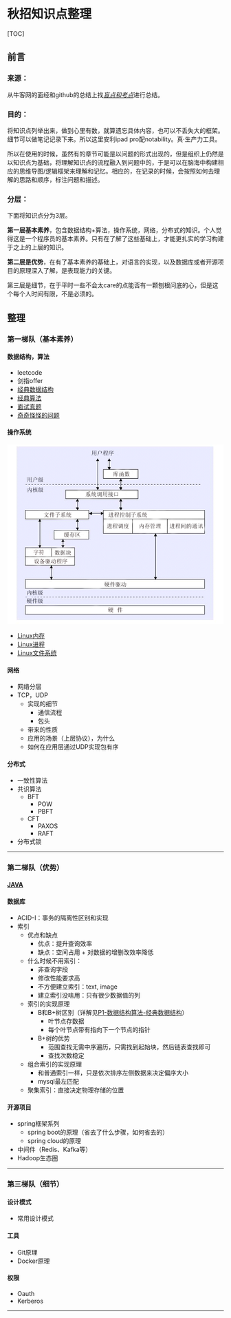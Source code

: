 # 秋招知识点整理
[TOC]
## 前言

### 来源：

从牛客网的面经和github的总结上找<u>*盲点和考点*</u>进行总结。

### 目的：

将知识点列举出来，做到心里有数，就算遗忘具体内容，也可以不丢失大的框架。细节可以做笔记记录下来。所以这里安利ipad pro配notability。真·生产力工具。

所以在使用的时候，虽然有的章节可能是以问题的形式出现的，但是组织上仍然是以知识点为基础，将理解知识点的流程融入到问题中的，于是可以在脑海中构建相应的思维导图/逻辑框架来理解和记忆。相应的，在记录的时候，会按照如何去理解的思路和顺序，标注问题和描述。

### 分层：

下面将知识点分为3层。

**第一层基本素养**，包含数据结构+算法，操作系统，网络，分布式的知识。个人觉得这是一个程序员的基本素养。只有在了解了这些基础上，才能更扎实的学习构建于之上的上层的知识。

**第二层是优势**，在有了基本素养的基础上，对语言的实现，以及数据库或者开源项目的原理深入了解，是表现能力的关键。

第三层是细节，在于平时一些不会太care的点能否有一颗刨根问底的心，但是这个每个人时间有限，不是必须的。



## 整理

### 第一梯队（基本素养）

#### 数据结构，算法

- leetcode 
- 剑指offer
- [经典数据结构](notes/algorithm/经典数据结构.md)
- [经典算法](notes/algorithm/classic-algo.md)
- [面试真题](notes/algorithm/面试经典.md)
- [奇奇怪怪的问题](notes/algorithm/奇奇怪怪的问题.md)

#### 操作系统

![0_1291965816Su3B](images/os/os-overview.gif)

- [Linux内存](notes/os/Linux内存.md)
- [Linux进程](notes/os/Linux进程.md)
- [Linux文件系统](notes/os/Linux文件系统.md)

#### 网络

- 网络分层
- TCP，UDP
  - 实现的细节
    - 通信流程
    - 包头
  - 带来的性质
  - 应用的场景（上层协议），为什么
  - 如何在应用层通过UDP实现包有序

#### 分布式

- 一致性算法
- 共识算法
  - BFT
    - POW
    - PBFT
  - CFT
    - PAXOS
    - RAFT
- 分布式锁

---

### 第二梯队（优势）

#### [JAVA](./notes/java/overview.md)

#### 数据库
- ACID-I：事务的隔离性区别和实现
- 索引
  - 优点和缺点
    - 优点：提升查询效率
    - 缺点：空间占用 + 对数据的增删改效率降低
  - 什么时候不用索引：
    - 非查询字段
    - 修改性能要求高
    - 不方便建立索引：text, image
    - 建立索引没啥用：只有很少数据值的列
  - 索引的实现原理
    - B和B+树区别（详解见[P1-数据结构算法-经典数据结构](notes/algorithm/经典数据结构.md)）
      - 叶节点存数据
      - 每个叶节点带有指向下一个节点的指针
    - B+树的优势
      - 范围查找无需中序遍历，只需找到起始块，然后链表查找即可
      - 查找次数稳定
  - 组合索引的实现原理
    - 和普通索引一样，只是依次排序左侧数据来决定偏序大小
    - mysql最左匹配
  - 聚集索引：直接决定物理存储的位置

#### 开源项目

- spring框架系列
  - spring boot的原理（省去了什么步骤，如何省去的）
  - spring cloud的原理
- 中间件（Redis、Kafka等）
- Hadoop生态圈

---

### 第三梯队（细节）

#### 设计模式

- 常用设计模式

#### 工具

- Git原理
- Docker原理 

#### 权限

- Oauth
- Kerberos



---

